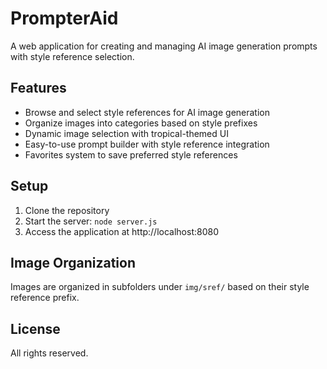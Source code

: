 # PrompterAid

A web application for creating and managing AI image generation prompts with style reference selection.

## Features

- Browse and select style references for AI image generation
- Organize images into categories based on style prefixes
- Dynamic image selection with tropical-themed UI
- Easy-to-use prompt builder with style reference integration
- Favorites system to save preferred style references

## Setup

1. Clone the repository
2. Start the server: `node server.js`
3. Access the application at http://localhost:8080

## Image Organization

Images are organized in subfolders under `img/sref/` based on their style reference prefix.

## License

All rights reserved. 